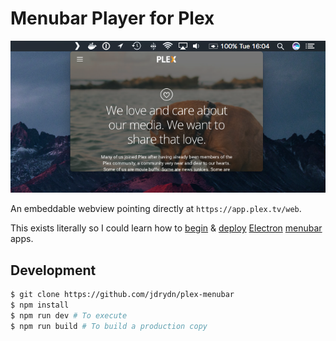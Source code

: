# Menubar Player for Plex

![Example screenshot](./screenshot.png)

An embeddable webview pointing directly at `https://app.plex.tv/web`.

This exists literally so I could learn how to
[begin](https://github.com/electron/electron/blob/master/docs/tutorial/quick-start.md) &
[deploy](https://npm.im/electron-packager)
[Electron](https://electron.atom.io/) [menubar](https://github.com/maxogden/menubar) apps.

## Development

```sh
$ git clone https://github.com/jdrydn/plex-menubar
$ npm install
$ npm run dev # To execute
$ npm run build # To build a production copy
```
